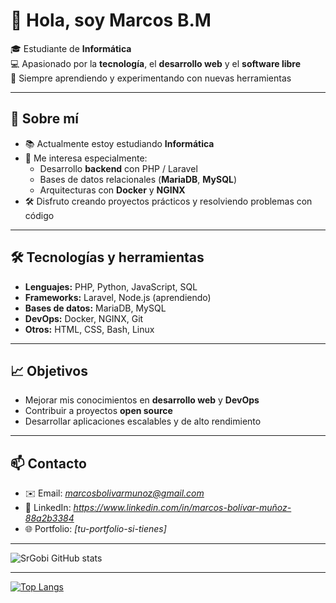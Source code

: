 # 👋 Hola, soy Marcos B.M

🎓 Estudiante de **Informática**  
💻 Apasionado por la **tecnología**, el **desarrollo web** y el **software libre**  
🚀 Siempre aprendiendo y experimentando con nuevas herramientas  

---

## 🌟 Sobre mí
- 📚 Actualmente estoy estudiando **Informática**  
- 🔎 Me interesa especialmente:
  - Desarrollo **backend** con PHP / Laravel  
  - Bases de datos relacionales (**MariaDB**, **MySQL**)  
  - Arquitecturas con **Docker** y **NGINX**  
- 🛠️ Disfruto creando proyectos prácticos y resolviendo problemas con código  

---

## 🛠️ Tecnologías y herramientas
- **Lenguajes:** PHP, Python, JavaScript, SQL  
- **Frameworks:** Laravel, Node.js (aprendiendo)  
- **Bases de datos:** MariaDB, MySQL  
- **DevOps:** Docker, NGINX, Git  
- **Otros:** HTML, CSS, Bash, Linux  

---

## 📈 Objetivos
- Mejorar mis conocimientos en **desarrollo web** y **DevOps**  
- Contribuir a proyectos **open source**  
- Desarrollar aplicaciones escalables y de alto rendimiento  

---

## 📫 Contacto
- ✉️ Email: *marcosbolivarmunoz@gmail.com*  
- 💼 LinkedIn: *https://www.linkedin.com/in/marcos-bolívar-muñoz-88a2b3384*  
- 🌐 Portfolio: *[tu-portfolio-si-tienes]*  

---

![SrGobi GitHub stats](https://github-readme-stats.vercel.app/api?username=MadMark-Fox&show_icons=true&theme=radical)

---

[![Top Langs](https://github-readme-stats.vercel.app/api/top-langs/?username=MadMark-Fox)](https://github.com/MadMark-Fox/github-readme-stats)
